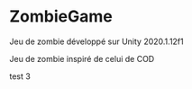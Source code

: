 # ZombieGame
Jeu de zombie développé sur Unity 2020.1.12f1

Jeu de zombie inspiré de celui de COD

test 3